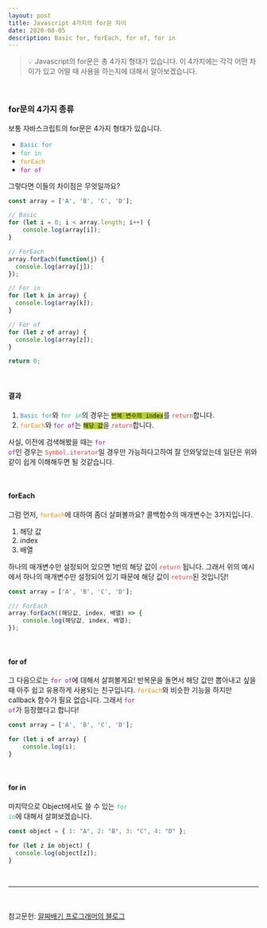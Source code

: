 ```yaml
---
layout: post
title: Javascript 4가지의 for문 차이
date: 2020-08-05
description: Basic for, forEach, for of, for in
---
```


> 💡 Javascript의 for문은 총 4가지 형태가 있습니다.
이 4가지에는 각각 어떤 차이가 있고 어떨 때 사용을 하는지에 대해서 알아보겠습니다.

<br />

### for문의 4가지 종류
보통 자바스크립트의 for문은 4가지 형태가 있습니다.
<ul>
	<li><code style="color: #2698BA;">Basic for</code></li>
	<li><code style="color: #11D68B;">for in</code></li>
	<li><code style="color: #F29105">forEach</code></li>
	<li><code style="color: #B509AC">for of</code></li>
</ul>

그렇다면 이들의 차이점은 무엇일까요?
```javascript
const array = ['A', 'B', 'C', 'D'];

// Basic
for (let i = 0; i < array.length; i++) {
	console.log(array[i]);
}

// ForEach
array.forEach(function(j) {
  console.log(array[j]);
});

// For in
for (let k in array) {
  console.log(array[k]);
}

// For of
for (let z of array) {
  console.log(array[z]);
}

return 0;
```

<br />

#### 결과
<ol>
	<li><code style="color: #2698BA;">Basic for</code>와 <code style="color: #11D68B;">for in</code>의 경우는 <code style="background-color: #B7D12A;">반복 변수의 index</code>를 <code style="color: #FF3636;">return</code>합니다.</li>
	<li><code style="color: #F29105">forEach</code>와 <code style="color: #B509AC">for of</code>는 <code style="background-color: #B7D12A;">해당 값</code>을 <code style="color: #FF3636;">return</code>합니다.</li>
</ol>

사실, 이전에 검색해봤을 때는 <code style="color: #B509AC">for of</code>인 경우는 <code style="color: #FF3636;">Symbol.iterator</code>일 경우만 가능하다고하여 잘 안와닿았는데 일단은 위와 같이 쉽게 이해해두면 될 것같습니다.

<br />

#### forEach
그럼 먼저, <code style="color: #F29105">forEach</code>에 대하여 좀더 살펴볼까요?
콜백함수의 매개변수는 3가지입니다.

1. 해당 값
2. index
3. 배열

하나의 매개변수만 설정되어 있으면 1번의 해당 값이 <code style="color: #FF3636;">return</code> 됩니다.
그래서 위의 예시에서  하나의 매개변수만 설정되어 있기 때문에 해당 값이 <code style="color: #FF3636;">return</code>된 것입니당!

```javascript
const array = ['A', 'B', 'C', 'D'];

/// ForEach
array.forEach((해당값, index, 배열) => {
	console.log(해당값, index, 배열);
});
```

<br/>

#### for of
그 다음으로는 <code style="color: #B509AC">for of</code>에 대해서 살펴볼게요!
반복문을 돌면서 해당 값만 뽑아내고 싶을 때 아주 쉽고 유용하게 사용되는 친구입니다.
<code style="color: #F29105">forEach</code>와 비슷한 기능을 하지만 callback 함수가 필요 없습니다.
그래서 <code style="color: #B509AC">for of</code>가 등장했다고 합니다!

```javascript
const array = ['A', 'B', 'C', 'D'];

for (let i of array) {
	console.log(i);
}
```

<br />

#### for in
마지막으로 Object에서도 쓸 수 있는 <code style="color: #11D68B;">for in</code>에 대해서 살펴보겠습니다.

```javascript
const object = { 1: "A", 2: "B", 3: "C", 4: "D" };

for (let z in object) {
  console.log(object[z]);
}
```

<br/>

<hr>
<br/>
<br/>
참고문헌: <a href="https://aljjabaegi.tistory.com/354">알짜배기 프로그래머의 블로그</a>
